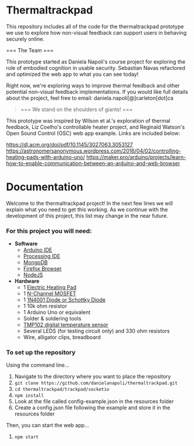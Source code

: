 # Thermaltrackpad

This repository includes all of the code for the thermaltrackpad prototype we use to explore how non-visual feedback can support users in behaving securely online. 

=== The Team ===

This prototype started as Daniela Napoli's course project for exploring the role of embodied cognition in usable security. Sebastian Navas refactored and optimized the web app to what you can see today! 

Right now, we're exploring ways to improve thermal feedback and other potential non-visual feedback implementations. If you would like full details about the project, feel free to email: daniela.napoli[@]carleton[dot]ca

> === We stand on the shoulders of giants! ===

This prototype was inspired by Wilson et al.'s exploration of thermal feedback, Liz Coelho's controllable heater project, and Reginald Watson's Open Sound Control (OSC) web app example. Links are included below:

https://dl.acm.org/doi/pdf/10.1145/3027063.3053127
https://astronomersanonymous.wordpress.com/2016/04/02/controlling-heating-pads-with-arduino-uno/
https://maker.pro/arduino/projects/learn-how-to-enable-communication-between-an-arduino-and-web-browser

# Documentation

Welcome to the thermaltrackpad project! In the next few lines we will explain what you need to get this working. As we continue with the development of this project, this list may change in the near future. 

### For this project you will need:
- **Software**
    - [Arduino IDE](https://www.arduino.cc/en/Main/Software)
    - [Processing IDE](https://processing.org/download/)
    - [MongoDB](https://docs.mongodb.com/manual/installation/)
    - [Firefox Browser](https://www.mozilla.org/en-CA/firefox/new/)
    - [NodeJS](https://nodejs.org/en/)
- **Hardware**
    - 1 [Electric Heating Pad](https://www.sparkfun.com/products/11289)
    - 1 [N-Channel MOSFET](https://www.sparkfun.com/products/10213)
    - 1 [1N4001 Diode or Schottky Diode](https://www.adafruit.com/products/755)
    - 1 10k ohm resistor
    - 1 Arduino Uno or equivalent
    - Solder & soldering tools
    - [TMP102 digital temperature sensor](https://www.sparkfun.com/products/11931)
    - Several LEDS (for testing circuit only) and 330 ohm resistors
    - Wire, alligator clips, breadboard


### To set up the repository
Using the command line...
1. Navigate to the directory where you want to place the repository
1. `git clone https://github.com/danielanapoli/thermaltrackpad.git`
1. `cd thermaltrackpad/trackpad/socketio`
1. `npm install`
1. Look at the file called config-example.json in the resources folder
1. Create a config.json file following the example and store it in the resources folder

Then, you can start the web app...
1. `npm start`